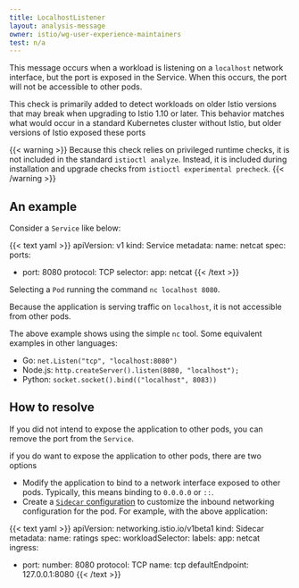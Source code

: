 ```yaml
---
title: LocalhostListener
layout: analysis-message
owner: istio/wg-user-experience-maintainers
test: n/a
---
```


This message occurs when a workload is listening on a `localhost` network interface, but the port is exposed in the Service.
When this occurs, the port will not be accessible to other pods.

This check is primarily added to detect workloads on older Istio versions that may break when upgrading to Istio 1.10 or later.
This behavior matches what would occur in a standard Kubernetes cluster without Istio, but older versions of Istio exposed these ports

{{< warning >}}
Because this check relies on privileged runtime checks, it is not included in the standard `istioctl analyze`.
Instead, it is included during installation and upgrade checks from `istioctl experimental precheck`.
{{< /warning >}}

## An example

Consider a `Service` like below:

{{< text yaml >}}
apiVersion: v1
kind: Service
metadata:
  name: netcat
spec:
  ports:
  - port: 8080
    protocol: TCP
  selector:
    app: netcat
{{< /text >}}

Selecting a `Pod` running the command `nc localhost 8080`.

Because the application is serving traffic on `localhost`, it is not accessible from other pods. 

The above example shows using the simple `nc` tool. Some equivalent examples in other languages:

- Go: `net.Listen("tcp", "localhost:8080")`
- Node.js: `http.createServer().listen(8080, "localhost");`
- Python: `socket.socket().bind(("localhost", 8083))`

## How to resolve

If you did not intend to expose the application to other pods, you can remove the port from the `Service`.

if you do want to expose the application to other pods, there are two options

- Modify the application to bind to a network interface exposed to other pods. Typically, this means binding to `0.0.0.0` or `::`.
- Create a [`Sidecar` configuration](/docs/reference/config/networking/sidecar/#IstioIngressListener) to customize the inbound networking configuration for the pod.
  For example, with the above application:

{{< text yaml >}}
apiVersion: networking.istio.io/v1beta1
kind: Sidecar
metadata:
  name: ratings
spec:
  workloadSelector:
    labels:
      app: netcat
  ingress:
  - port:
      number: 8080
      protocol: TCP
      name: tcp
    defaultEndpoint: 127.0.0.1:8080
{{< /text >}}
